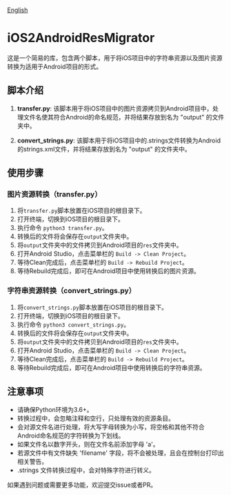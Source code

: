 [English](./README_EN.md)
# iOS2AndroidResMigrator

这是一个简易的库，包含两个脚本，用于将iOS项目中的字符串资源以及图片资源转换为适用于Android项目的形式。

## 脚本介绍

1. **transfer.py**: 该脚本用于将iOS项目中的图片资源拷贝到Android项目中，处理文件名使其符合Android的命名规范，并将结果存放到名为 "output" 的文件夹中。

2. **convert_strings.py**: 该脚本用于将iOS项目中的.strings文件转换为Android的strings.xml文件，并将结果存放到名为 "output" 的文件夹中。

## 使用步骤

### 图片资源转换（transfer.py）

1. 将`transfer.py`脚本放置在iOS项目的根目录下。
2. 打开终端，切换到iOS项目的根目录下。
3. 执行命令 `python3 transfer.py`。
4. 转换后的文件将会保存在`output`文件夹中。
5. 将`output`文件夹中的文件拷贝到Android项目的`res`文件夹中。
6. 打开Android Studio，点击菜单栏的 `Build -> Clean Project`。
7. 等待Clean完成后，点击菜单栏的 `Build -> Rebuild Project`。
8. 等待Rebuild完成后，即可在Android项目中使用转换后的图片资源。

### 字符串资源转换（convert_strings.py）

1. 将`convert_strings.py`脚本放置在iOS项目的根目录下。
2. 打开终端，切换到iOS项目的根目录下。
3. 执行命令 `python3 convert_strings.py`。
4. 转换后的文件将会保存在`output`文件夹中。
5. 将`output`文件夹中的文件拷贝到Android项目的`res`文件夹中。
6. 打开Android Studio，点击菜单栏的 `Build -> Clean Project`。
7. 等待Clean完成后，点击菜单栏的 `Build -> Rebuild Project`。
8. 等待Rebuild完成后，即可在Android项目中使用转换后的字符串资源。

## 注意事项

- 请确保Python环境为3.6+。
- 转换过程中，会忽略注释和空行，只处理有效的资源条目。
- 会对源文件名进行处理，将大写字母转换为小写，将空格和其他不符合Android命名规范的字符转换为下划线。
- 如果文件名以数字开头，则在文件名前添加字母 'a'。
- 若源文件中有文件缺失 'filename' 字段，将不会被处理，且会在控制台打印出相关警告。
- .strings 文件转换过程中，会对特殊字符进行转义。

如果遇到问题或需要更多功能，欢迎提交issue或者PR。
